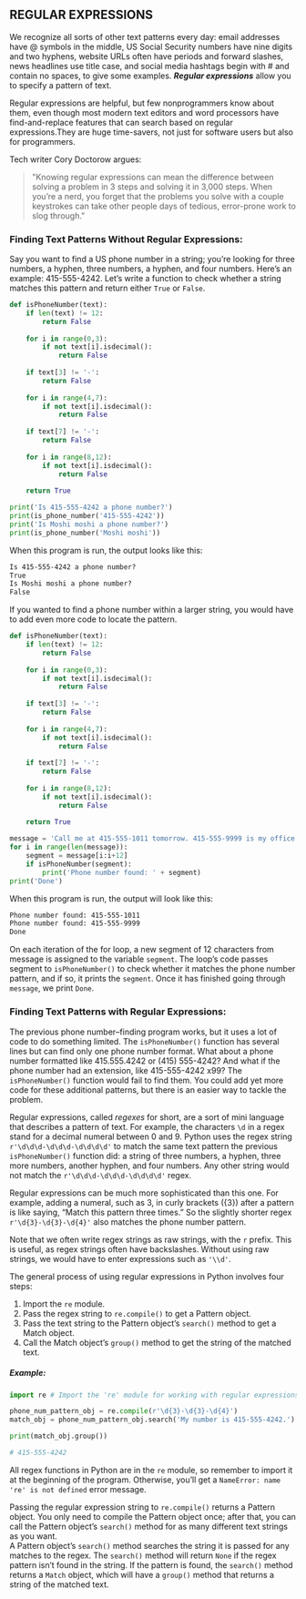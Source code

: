 ## REGULAR EXPRESSIONS
We recognize all sorts of other text patterns every day: email addresses have @ symbols in the middle, US Social Security numbers have nine digits and two hyphens, website URLs often have periods and forward slashes, news headlines use title case, and social media hashtags begin with # and contain no spaces, to give some examples. ***Regular expressions*** allow you to specify a pattern of text.  

Regular expressions are helpful, but few nonprogrammers know about them, even though most modern text editors and word processors have find-and-replace features that can search based on regular expressions.They are huge time-savers, not just for software users but also for programmers.

Tech writer Cory Doctorow argues:  
> "Knowing regular expressions can mean the difference between solving a problem in 3 steps and solving it in 3,000 steps. When you’re a nerd, you forget that the problems you solve with a couple keystrokes can take other people days of tedious, error-prone work to slog through."

### Finding Text Patterns Without Regular Expressions:
Say you want to find a US phone number in a string; you’re looking for three numbers, a hyphen, three numbers, a hyphen, and four numbers. Here’s an example: 415-555-4242.
Let’s write a function to check whether a string matches this pattern and return either `True` or `False`.
```python
def isPhoneNumber(text):
    if len(text) != 12:
        return False
    
    for i in range(0,3):
        if not text[i].isdecimal():
            return False
        
    if text[3] != '-':
        return False
    
    for i in range(4,7):
        if not text[i].isdecimal():
            return False
        
    if text[7] != '-':
        return False
    
    for i in range(8,12):
        if not text[i].isdecimal():
            return False
        
    return True

print('Is 415-555-4242 a phone number?')
print(is_phone_number('415-555-4242'))
print('Is Moshi moshi a phone number?')
print(is_phone_number('Moshi moshi'))
```
When this program is run, the output looks like this:
```txt
Is 415-555-4242 a phone number?
True
Is Moshi moshi a phone number?
False
```
If you wanted to find a phone number within a larger string, you would have to add even more code to locate the pattern.
```python
def isPhoneNumber(text):
    if len(text) != 12:
        return False
    
    for i in range(0,3):
        if not text[i].isdecimal():
            return False
        
    if text[3] != '-':
        return False
    
    for i in range(4,7):
        if not text[i].isdecimal():
            return False
        
    if text[7] != '-':
        return False
    
    for i in range(8,12):
        if not text[i].isdecimal():
            return False
        
    return True

message = 'Call me at 415-555-1011 tomorrow. 415-555-9999 is my office.'
for i in range(len(message)):
    segment = message[i:i+12]
    if isPhoneNumber(segment):
        print('Phone number found: ' + segment)
print('Done')
```
When this program is run, the output will look like this:
```txt
Phone number found: 415-555-1011
Phone number found: 415-555-9999
Done
```
On each iteration of the for loop, a new segment of 12 characters from message is assigned to the variable `segment`. The loop’s code passes segment to `isPhoneNumber()` to check whether it matches the phone number pattern, and if so, it prints the `segment`. Once it has finished going through `message`, we print `Done`.

### Finding Text Patterns with Regular Expressions:
The previous phone number–finding program works, but it uses a lot of code to do something limited. The `isPhoneNumber()` function has several lines but can find only one phone number format. What about a phone number formatted like 415.555.4242 or (415) 555-4242? And what if the phone number had an extension, like 415-555-4242 x99? The `isPhoneNumber()` function would fail to find them. You could add yet more code for these additional patterns, but there is an easier way to tackle the problem.  

Regular expressions, called *regexes* for short, are a sort of mini language that describes a pattern of text. For example, the characters `\d` in a regex stand for a decimal numeral between 0 and 9. Python uses the regex string `r'\d\d\d-\d\d\d-\d\d\d\d'` to match the same text pattern the previous `isPhoneNumber()` function did: a string of three numbers, a hyphen, three more numbers, another hyphen, and four numbers. Any other string would not match the `r'\d\d\d-\d\d\d-\d\d\d\d'` regex.  

Regular expressions can be much more sophisticated than this one. For example, adding a numeral, such as 3, in curly brackets ({3}) after a pattern is like saying, “Match this pattern three times.” So the slightly shorter regex `r'\d{3}-\d{3}-\d{4}'` also matches the phone number pattern.  

Note that we often write regex strings as raw strings, with the `r` prefix. This is useful, as regex strings often have backslashes. Without using raw strings, we would have to enter expressions such as `'\\d'`.

The general process of using regular expressions in Python involves four steps:
 1. Import the `re` module.
 2. Pass the regex string to `re.compile()` to get a Pattern object.
 3. Pass the text string to the Pattern object’s `search()` method to get a Match object.
 4. Call the Match object’s `group()` method to get the string of the matched text.

##### Example:
```python
import re # Import the 're' module for working with regular expressions

phone_num_pattern_obj = re.compile(r'\d{3}-\d{3}-\d{4}')
match_obj = phone_num_pattern_obj.search('My number is 415-555-4242.')

print(match_obj.group())

# 415-555-4242
```
All regex functions in Python are in the `re` module, so remember to import it at the beginning of the program. Otherwise, you’ll get a `NameError: name 're' is not defined` error message.  

Passing the regular expression string to `re.compile()` returns a Pattern object. You only need to compile the Pattern object once; after that, you can call the Pattern object’s `search()` method for as many different text strings as you want.  
A Pattern object’s `search()` method searches the string it is passed for any matches to the regex. The `search()` method will return `None` if the regex pattern isn’t found in the string. If the pattern is found, the `search()` method returns a `Match` object, which will have a `group()` method that returns a string of the matched text.
